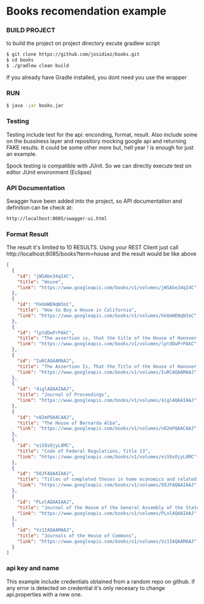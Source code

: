 # Books recomendation example


### BUILD PROJECT

to build the project on project directory excute gradlew script
```sh
$ git clone https://github.com/josidiez/books.git
$ cd books
$ ./gradlew clean build
```
If you already have Gradle installed, you dont need you use the wrapper

### RUN

```sh
$ java -jar books.jar
```

### Testing
Testing include test for the api: enconding, format, result. Also include some on the bussiness layer and repository mocking google api and returning FAKE results. It could be some other more but, hell year ! is enough for just an example.

Spock testing is compatible with JUnit. So we can directly execute test on editor JUnit environment (Eclipse)

### API Documentation
Swagger have been added into the project, so API documentation and definition can be check at:
```sh
http://localhost:8085/swagger-ui.html
```
### Format Result
The result it's limited to 10 RESULTS.
Using your REST Client just call http://localhost:8085/books?term=house 
and the result would be like above
```json
[
  {
    "id": "jWSAbe34qI4C",
    "title": "House",
    "link": "https://www.googleapis.com/books/v1/volumes/jWSAbe34qI4C"
  },
  {
    "id": "hk6mWENqN3oC",
    "title": "How to Buy a House in California",
    "link": "https://www.googleapis.com/books/v1/volumes/hk6mWENqN3oC"
  },
  {
    "id": "lptdDwPrPAkC",
    "title": "The assertion is, that the title of the House of Hanover to the Succession of the British Monarchy ... is a title Hereditary, and of Divine Institution",
    "link": "https://www.googleapis.com/books/v1/volumes/lptdDwPrPAkC"
  },
  {
    "id": "IuRCAQAAMAAJ",
    "title": "The Assertion Is, That the Title of the House of Hanover to the Succession of the British Monarchy (on Failure of Issue of Her Present Majesty) is a Title Hereditary and of Divine Institution",
    "link": "https://www.googleapis.com/books/v1/volumes/IuRCAQAAMAAJ"
  },
  {
    "id": "4iglAQAAIAAJ",
    "title": "Journal of Proceedings",
    "link": "https://www.googleapis.com/books/v1/volumes/4iglAQAAIAAJ"
  },
  {
    "id": "n82mPQAACAAJ",
    "title": "The House of Bernarda Alba",
    "link": "https://www.googleapis.com/books/v1/volumes/n82mPQAACAAJ"
  },
  {
    "id": "eiS9sOjyL8MC",
    "title": "Code of Federal Regulations, Title 13",
    "link": "https://www.googleapis.com/books/v1/volumes/eiS9sOjyL8MC"
  },
  {
    "id": "5OJFAQAAIAAJ",
    "title": "Titles of completed theses in home economics and related fields in colleges and universities of the United States",
    "link": "https://www.googleapis.com/books/v1/volumes/5OJFAQAAIAAJ"
  },
  {
    "id": "PLolAQAAIAAJ",
    "title": "Journal of the House of the General Assembly of the State of Iowa",
    "link": "https://www.googleapis.com/books/v1/volumes/PLolAQAAIAAJ"
  },
  {
    "id": "Vz1IAQAAMAAJ",
    "title": "Journals of the House of Commons",
    "link": "https://www.googleapis.com/books/v1/volumes/Vz1IAQAAMAAJ"
  }
]
```


### api key and name

This example include credentials obtained from a random repo on github. If any error is detected on credential it's only necesary to change api.properties with a new one.
